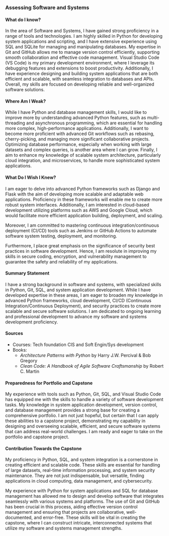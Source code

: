 ### Assessing Software and Systems

#### What do I know?
In the area of Software and Systems, I have gained strong proficiency in a range of tools and technologies. I am highly skilled in Python for developing system applications and scripting, and I have extensive experience using SQL and SQLite for managing and manipulating databases. My expertise in Git and GitHub allows me to manage version control efficiently, supporting smooth collaboration and effective code management. Visual Studio Code (VS Code) is my primary development environment, where I leverage its debugging features and extensions to boost productivity. Additionally, I have experience designing and building system applications that are both efficient and scalable, with seamless integration to databases and APIs. Overall, my skills are focused on developing reliable and well-organized software solutions.

#### Where Am I Weak?
While I have Python and database management skills, I would like to improve more by understanding advanced Python features, such as multi-threading and asynchronous programming, which are essential for handling more complex, high-performance applications. Additionally, I want to become more proficient with advanced Git workflows such as rebasing, cherry-picking, and managing more significant collaborative projects. Optimizing database performance, especially when working with large datasets and complex queries, is another area where I can grow. Finally, I aim to enhance my knowledge of scalable system architecture, particularly cloud integration, and microservices, to handle more sophisticated system applications.

#### What Do I Wish I Knew?
I am eager to delve into advanced Python frameworks such as Django and Flask with the aim of developing more scalable and adaptable web applications. Proficiency in these frameworks will enable me to create more robust system interfaces. Additionally, I am interested in cloud-based development utilizing platforms such as AWS and Google Cloud, which would facilitate more efficient application building, deployment, and scaling.

Moreover, I am committed to mastering continuous integration/continuous deployment (CI/CD) tools such as Jenkins or GitHub Actions to automate software system testing, deployment, and monitoring.

Furthermore, I place great emphasis on the significance of security best practices in software development. Hence, I am resolute in improving my skills in secure coding, encryption, and vulnerability management to guarantee the safety and reliability of my applications.

#### Summary Statement
I have a strong background in software and systems, with specialized skills in Python, Git, SQL, and system application development. While I have developed expertise in these areas, I am eager to broaden my knowledge in advanced Python frameworks, cloud development, CI/CD (Continuous Integration/Continuous Deployment), and security practices to create more scalable and secure software solutions. I am dedicated to ongoing learning and professional development to advance my software and systems development proficiency.

#### Sources
- Courses: Tech foundation CIS and Soft Engin/Sys development
- Books:
  - *Architecture Patterns with Python* by Harry J.W. Percival & Bob Gregory
  - *Clean Code: A Handbook of Agile Software Craftsmanship* by Robert C. Martin

#### Preparedness for Portfolio and Capstone
My experience with tools such as Python, Git, SQL, and Visual Studio Code has equipped me with the skills to handle a variety of software development tasks. My knowledge in system application development, version control, and database management provides a strong base for creating a comprehensive portfolio. I am not just hopeful, but certain that I can apply these abilities to a capstone project, demonstrating my capability in designing and overseeing scalable, efficient, and secure software systems that can address real-world challenges. I am ready and eager to take on the portfolio and capstone project.

#### Contribution Towards the Capstone
My proficiency in Python, SQL, and system integration is a cornerstone in creating efficient and scalable code. These skills are essential for handling of large datasets, real-time information processing, and system security maintenance. They are not just indispensable, but versatile, finding applications in cloud computing, data management, and cybersecurity.

My experience with Python for system applications and SQL for database management has allowed me to design and develop software that integrates seamlessly with various systems and platforms. The use of Git and GitHub has been crucial in this process, aiding effective version control management and ensuring that projects are collaborative, well-documented, and error-free. These skills will be vital in creating the capstone, where I can construct intricate, interconnected systems that utilize my software and systems management strengths.

